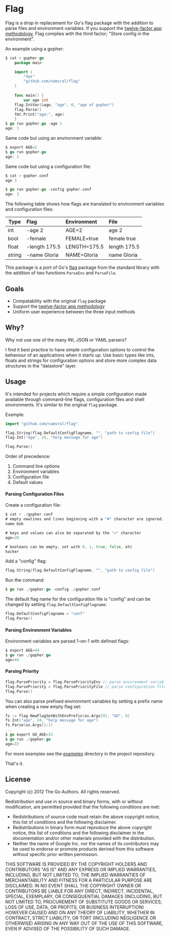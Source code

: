 Flag
===

Flag is a drop in replacement for Go's flag package with the addition to parse files and environment variables. If you support the [twelve-factor app methodology][], Flag complies with the third factor; "Store config in the environment".

[twelve-factor app methodology]: http://12factor.net

An example using a gopher:

```go
$ cat > gopher.go
    package main

    import (
        "fmt"
    	"github.com/namsral/flag"
	)
    
    func main() {
    	var age int
	flag.IntVar(&age, "age", 0, "age of gopher")
	flag.Parse()
	fmt.Print("age:", age)
    }
$ go run gopher.go -age 1
age: 1
```

Same code but using an environment variable:

```go
$ export AGE=2
$ go run gopher.go
age: 2
```
    

Same code but using a configuration file:

```go
$ cat > gopher.conf
age 3

$ go run gopher.go -config gopher.conf
age: 3
```

The following table shows how flags are translated to environment variables and configuration files:

| Type   | Flag          | Environment  | File         |
| ------ | :------------ |:------------ |:------------ |
| int    | -age 2        | AGE=2        | age 2        |
| bool   | -female       | FEMALE=true  | female true  |
| float  | -length 175.5 | LENGTH=175.5 | length 175.5 |
| string | -name Gloria  | NAME=Gloria  | name Gloria  |

This package is a port of Go's [flag][] package from the standard library with the addition of two functions `ParseEnv` and `ParseFile`.

[flag]: http://golang.org/src/pkg/flagconfiguration


Goals
-----

- Compatability with the original `flag` package
- Support the [twelve-factor app methodology][]
- Uniform user experience between the three input methods


Why?
---

Why not use one of the many INI, JSON or YAML parsers?

I find it best practice to have simple configuration options to control the behaviour of an applications when it starts up. Use basic types like ints, floats and strings for configuration options and store more complex data structures in the "datastore" layer.


Usage
---

It's intended for projects which require a simple configuration made available through command-line flags, configuration files and shell environments. It's similar to the original `flag` package.

Example:

```go
import "github.com/namsral/flag"

flag.String(flag.DefaultConfigFlagname, "", "path to config file")
flag.Int("age", 24, "help message for age")

flag.Parse()
```

Order of precedence:

1. Command line options
2. Environment variables
3. Configuration file
4. Default values


#### Parsing Configuration Files

Create a configuration file:

```go
$ cat > ./gopher.conf
# empty newlines and lines beginning with a "#" character are ignored.
name bob

# keys and values can also be separated by the "=" character
age=20

# booleans can be empty, set with 0, 1, true, false, etc
hacker
```

Add a "config" flag:

```go
flag.String(flag.DefaultConfigFlagname, "", "path to config file")
```

Run the command:

```go
$ go run ./gopher.go -config ./gopher.conf
```

The default flag name for the configuration file is "config" and can be changed
by setting `flag.DefaultConfigFlagname`:

```go
flag.DefaultConfigFlagname = "conf"
flag.Parse()
```

#### Parsing Environment Variables

Environment variables are parsed 1-on-1 with defined flags:

```go
$ export AGE=44
$ go run ./gopher.go
age=44
```

#### Parsing Priority 
```go
flag.ParsePriority = flag.ParsePriorityEnv // parse environment variables first (default)
flag.ParsePriority = flag.ParsePriorityFile // parse configuration file first
flag.Parse()
```

You can also parse prefixed environment variables by setting a prefix name when creating a new empty flag set:

```go
fs := flag.NewFlagSetWithEnvPrefix(os.Args[0], "GO", 0)
fs.Int("age", 24, "help message for age")
fs.Parse(os.Args[1:])
...
$ go export GO_AGE=33
$ go run ./gopher.go
age=33
```


For more examples see the [examples][] directory in the project repository.

[examples]: https://github.com/namsral/flag/tree/master/examples

That's it.


License
---


Copyright (c) 2012 The Go Authors. All rights reserved.

Redistribution and use in source and binary forms, with or without
modification, are permitted provided that the following conditions are
met:

   * Redistributions of source code must retain the above copyright
notice, this list of conditions and the following disclaimer.
   * Redistributions in binary form must reproduce the above
copyright notice, this list of conditions and the following disclaimer
in the documentation and/or other materials provided with the
distribution.
   * Neither the name of Google Inc. nor the names of its
contributors may be used to endorse or promote products derived from
this software without specific prior written permission.

THIS SOFTWARE IS PROVIDED BY THE COPYRIGHT HOLDERS AND CONTRIBUTORS
"AS IS" AND ANY EXPRESS OR IMPLIED WARRANTIES, INCLUDING, BUT NOT
LIMITED TO, THE IMPLIED WARRANTIES OF MERCHANTABILITY AND FITNESS FOR
A PARTICULAR PURPOSE ARE DISCLAIMED. IN NO EVENT SHALL THE COPYRIGHT
OWNER OR CONTRIBUTORS BE LIABLE FOR ANY DIRECT, INDIRECT, INCIDENTAL,
SPECIAL, EXEMPLARY, OR CONSEQUENTIAL DAMAGES (INCLUDING, BUT NOT
LIMITED TO, PROCUREMENT OF SUBSTITUTE GOODS OR SERVICES; LOSS OF USE,
DATA, OR PROFITS; OR BUSINESS INTERRUPTION) HOWEVER CAUSED AND ON ANY
THEORY OF LIABILITY, WHETHER IN CONTRACT, STRICT LIABILITY, OR TORT
(INCLUDING NEGLIGENCE OR OTHERWISE) ARISING IN ANY WAY OUT OF THE USE
OF THIS SOFTWARE, EVEN IF ADVISED OF THE POSSIBILITY OF SUCH DAMAGE.
